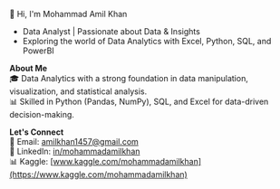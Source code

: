 👋 Hi, I'm Mohammad Amil Khan    
  - Data Analyst | Passionate about Data & Insights  
  - Exploring the world of Data Analytics with Excel, Python, SQL, and PowerBI

 **About Me**  
   🎓 Data Analytics with a strong foundation in data manipulation, visualization, and statistical analysis.  
   📊 Skilled in Python (Pandas, NumPy), SQL, and Excel for data-driven decision-making.

 **Let's Connect**  
   📧 Email: [amilkhan1457@gmail.com](mailto\:amilkhan1457@gmail.com)  
   🔗 LinkedIn: [in/mohammadamilkhan](https://linkedin.com/in/mohammadamilkhan)   
   📊 Kaggle: [www.kaggle.com/mohammadamilkhan](https://www.kaggle.com/mohammadamilkhan)
